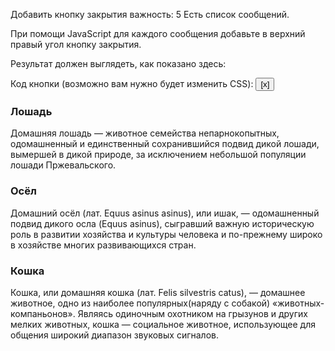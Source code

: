 Добавить кнопку закрытия
важность: 5
Есть список сообщений.

При помощи JavaScript для каждого сообщения добавьте в верхний правый угол кнопку закрытия.

Результат должен выглядеть, как показано здесь:

Код кнопки (возможно вам нужно будет изменить CSS):
<button class="remove-button">[x]</button>

  <div>
    <div class="pane">
      <h3>Лошадь</h3>
      <p>Домашняя лошадь — животное семейства непарнокопытных, одомашненный и единственный сохранившийся подвид дикой лошади, вымершей в дикой природе, за исключением небольшой популяции лошади Пржевальского.</p>
    </div>
    <div class="pane">
      <h3>Осёл</h3>
      <p>Домашний осёл (лат. Equus asinus asinus), или ишак, — одомашненный подвид дикого осла (Equus asinus), сыгравший важную историческую роль в развитии хозяйства и культуры человека и по-прежнему широко в хозяйстве многих развивающихся стран.</p>
    </div>
    <div class="pane">
      <h3>Кошка</h3>
      <p>Кошка, или домашняя кошка (лат. Felis silvestris catus), — домашнее животное, одно из наиболее популярных(наряду с собакой) «животных-компаньонов». Являясь одиночным охотником на грызунов и других мелких животных, кошка — социальное животное, использующее для общения широкий диапазон звуковых сигналов.</p>
    </div>
  </div>